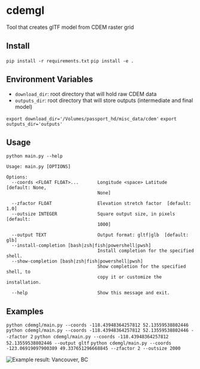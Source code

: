 # cdemgl
Tool that creates glTF model from CDEM raster grid

## Install
`pip install -r requirements.txt`
`pip install -e .`

## Environment Variables
- `download_dir`: root directory that will hold raw CDEM data
- `outputs_dir`: root directory that will store outputs (intermediate and final model)

`export download_dir='/Volumes/passport_hd/misc_data/cdem'`
`export outputs_dir='outputs'`

## Usage
`python main.py --help`
```
Usage: main.py [OPTIONS]

Options:
  --coords <FLOAT FLOAT>...       Longitude <space> Latitude  [default: None,
                                  None]

  --zfactor FLOAT                 Elevation stretch factor  [default: 1.0]
  --outsize INTEGER               Square output size, in pixels  [default:
                                  1000]

  --output TEXT                   Output format: gltf|glb  [default: glb]
  --install-completion [bash|zsh|fish|powershell|pwsh]
                                  Install completion for the specified shell.
  --show-completion [bash|zsh|fish|powershell|pwsh]
                                  Show completion for the specified shell, to
                                  copy it or customize the installation.

  --help                          Show this message and exit.
```

## Examples
`python cdemgl/main.py --coords -118.43948364257812 52.13559538802446`
`python cdemgl/main.py --coords -118.43948364257812 52.13559538802446 --zfactor 2`
`python cdemgl/main.py --coords -118.43948364257812 52.13559538802446 --output gltf`
`python cdemgl/main.py --coords -123.06919097900389 49.337651296668845 --zfactor 2 --outsize 2000`

![Example result: Vancouver, BC](img/vancouver.gif)
